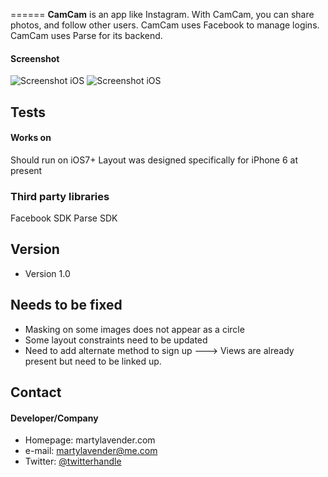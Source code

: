 ======
**CamCam** is an app like Instagram. With CamCam, you can share photos, and follow other users. CamCam uses Facebook 
to manage logins. CamCam uses Parse for its backend.

#### Screenshot


![Screenshot iOS](http://martylavender.com/_lab/camcam/image1.png "screenshot iOS")
![Screenshot iOS](http://martylavender.com/_lab/camcam/image2.png "screenshot iOS")

## Tests
#### Works on
Should run on iOS7+
Layout was designed specifically for iPhone 6 at present

### Third party libraries
Facebook SDK
Parse SDK

## Version 
* Version 1.0

## Needs to be fixed
* Masking on some images does not appear as a circle
* Some layout constraints need to be updated
* Need to add alternate method to sign up ---> Views are already present but need to be linked up.

## Contact
#### Developer/Company
* Homepage: martylavender.com
* e-mail: martylavender@me.com
* Twitter: [@twitterhandle](https://twitter.com/martytherobot)


